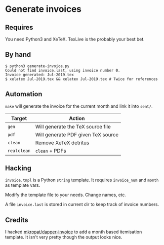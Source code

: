 # Generate invoices

## Requires
You need Python3 and XeTeX. TexLive is the probably your best bet.

## By hand
```
$ python3 generate-invoice.py
Could not find invoice.last, using invoice number 0.
Invoice generated: Jul-2019.tex
$ xelatex Jul-2019.tex && xelatex Jul-2019.tex # Twice for references
```

## Automation

`make` will generate the invoice for the current month and link it
into `sent/`.

 | Target      | Action                             |
 | --------    | -------                            |
 | `gen`       | Will generate the TeX source file  |
 | `pdf`       | Will generate PDF given TeX source |
 | `clean`     | Remove XeTeX detritus              |
 | `realclean` | `clean` + PDFs                     |


## Hacking
`invoice.tmpl` is a Python `string` template. It requires `invoice_num` and `month` as template vars. 

Modify the template file to your needs. Change names, etc.

A file `invoice.last` is stored in current dir to keep track of invoice numbers.

## Credits
I hacked [mkropat/dapper-invoice](https://github.com/mkropat/dapper-invoice) to add a month based itemisation template. It isn't very pretty though the output looks nice.
